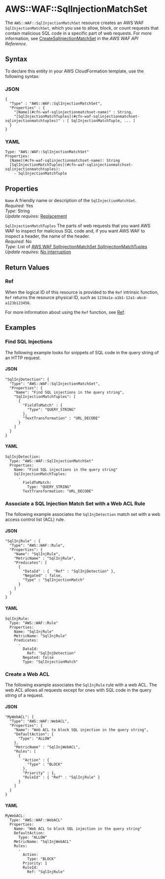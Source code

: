 # AWS::WAF::SqlInjectionMatchSet<a name="aws-resource-waf-sqlinjectionmatchset"></a>

The `AWS::WAF::SqlInjectionMatchSet` resource creates an AWS WAF `SqlInjectionMatchSet`, which you use to allow, block, or count requests that contain malicious SQL code in a specific part of web requests\. For more information, see [CreateSqlInjectionMatchSet](https://docs.aws.amazon.com/waf/latest/APIReference/API_CreateSqlInjectionMatchSet.html) in the *AWS WAF API Reference*\.

## Syntax<a name="aws-resource-waf-sqlinjectionmatchset-syntax"></a>

To declare this entity in your AWS CloudFormation template, use the following syntax:

### JSON<a name="aws-resource-waf-sqlinjectionmatchset-syntax.json"></a>

```
{
  "Type" : "AWS::WAF::SqlInjectionMatchSet",
  "Properties" : {
    "[Name](#cfn-waf-sqlinjectionmatchset-name)" : String,
    "[SqlInjectionMatchTuples](#cfn-waf-sqlinjectionmatchset-sqlinjectionmatchtuples)" : [ SqlInjectionMatchTuple, ... ]
  }
}
```

### YAML<a name="aws-resource-waf-sqlinjectionmatchset-syntax.yaml"></a>

```
Type: "AWS::WAF::SqlInjectionMatchSet"
Properties: 
  [Name](#cfn-waf-sqlinjectionmatchset-name): String
  [SqlInjectionMatchTuples](#cfn-waf-sqlinjectionmatchset-sqlinjectionmatchtuples):
    - SqlInjectionMatchTuple
```

## Properties<a name="w4ab1c21c10d210c29b7"></a>

`Name`  <a name="cfn-waf-sqlinjectionmatchset-name"></a>
A friendly name or description of the `SqlInjectionMatchSet`\.  
*Required*: Yes  
*Type*: String  
*Update requires*: [Replacement](using-cfn-updating-stacks-update-behaviors.md#update-replacement)

`SqlInjectionMatchTuples`  <a name="cfn-waf-sqlinjectionmatchset-sqlinjectionmatchtuples"></a>
The parts of web requests that you want AWS WAF to inspect for malicious SQL code and, if you want AWS WAF to inspect a header, the name of the header\.  
*Required*: No  
*Type*: List of [AWS WAF SqlInjectionMatchSet SqlInjectionMatchTuples](aws-properties-waf-sqlinjectionmatchset-sqlinjectionmatchtuples.md)  
*Update requires*: [No interruption](using-cfn-updating-stacks-update-behaviors.md#update-no-interrupt)

## Return Values<a name="w4ab1c21c10d210c29b9"></a>

### Ref<a name="w4ab1c21c10d210c29b9b2"></a>

When the logical ID of this resource is provided to the `Ref` intrinsic function, `Ref` returns the resource physical ID, such as `1234a1a-a1b1-12a1-abcd-a123b123456`\.

For more information about using the `Ref` function, see [Ref](intrinsic-function-reference-ref.md)\.

## Examples<a name="w4ab1c21c10d210c29c11"></a>

### Find SQL Injections<a name="w4ab1c21c10d210c29c11b2"></a>

The following example looks for snippets of SQL code in the query string of an HTTP request\.

#### JSON<a name="aws-resource-waf-sqlinjectionmatchset-example1.json"></a>

```
"SqlInjDetection": {
  "Type": "AWS::WAF::SqlInjectionMatchSet",
  "Properties": {
    "Name": "Find SQL injections in the query string",
    "SqlInjectionMatchTuples": [
      {
        "FieldToMatch" : {
          "Type": "QUERY_STRING"
        },
        "TextTransformation" : "URL_DECODE"
      }
    ]
  }
}
```

#### YAML<a name="aws-resource-waf-sqlinjectionmatchset-example1.yaml"></a>

```
SqlInjDetection: 
  Type: "AWS::WAF::SqlInjectionMatchSet"
  Properties: 
    Name: "Find SQL injections in the query string"
    SqlInjectionMatchTuples: 
      - 
        FieldToMatch: 
          Type: "QUERY_STRING"
        TextTransformation: "URL_DECODE"
```

### Associate a SQL Injection Match Set with a Web ACL Rule<a name="w4ab1c21c10d210c29c11b4"></a>

The following example associates the `SqlInjDetection` match set with a web access control list \(ACL\) rule\.

#### JSON<a name="aws-resource-waf-sqlinjectionmatchset-example2.json"></a>

```
"SqlInjRule" : {
  "Type": "AWS::WAF::Rule",
  "Properties": {
    "Name": "SqlInjRule",
    "MetricName" : "SqlInjRule",
    "Predicates": [
      {
        "DataId" : {  "Ref" : "SqlInjDetection" },
        "Negated" : false,
        "Type" : "SqlInjectionMatch"
      }
    ]
  }
}
```

#### YAML<a name="aws-resource-waf-sqlinjectionmatchset-example2.yaml"></a>

```
SqlInjRule: 
  Type: "AWS::WAF::Rule"
  Properties: 
    Name: "SqlInjRule"
    MetricName: "SqlInjRule"
    Predicates: 
      - 
        DataId: 
          Ref: "SqlInjDetection"
        Negated: false
        Type: "SqlInjectionMatch"
```

### Create a Web ACL<a name="w4ab1c21c10d210c29c11b6"></a>

The following example associates the `SqlInjRule` rule with a web ACL\. The web ACL allows all requests except for ones with SQL code in the query string of a request\.

#### JSON<a name="aws-resource-waf-sqlinjectionmatchset-example3.json"></a>

```
"MyWebACL": {
  "Type": "AWS::WAF::WebACL",
  "Properties": {
    "Name": "Web ACL to block SQL injection in the query string",
    "DefaultAction": {
      "Type": "ALLOW"
    },
    "MetricName" : "SqlInjWebACL",
    "Rules": [
      {
        "Action" : {
          "Type" : "BLOCK"
        },
        "Priority" : 1,
        "RuleId" : { "Ref" : "SqlInjRule" }
      }
    ]
  }
}
```

#### YAML<a name="aws-resource-waf-sqlinjectionmatchset-example3.yaml"></a>

```
MyWebACL: 
  Type: "AWS::WAF::WebACL"
  Properties: 
    Name: "Web ACL to block SQL injection in the query string"
    DefaultAction: 
      Type: "ALLOW"
    MetricName: "SqlInjWebACL"
    Rules: 
      - 
        Action: 
          Type: "BLOCK"
        Priority: 1
        RuleId: 
          Ref: "SqlInjRule"
```